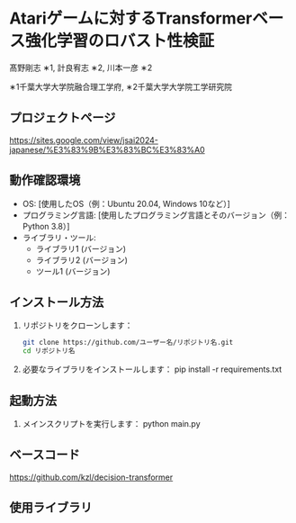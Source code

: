 # Atariゲームに対するTransformerベース強化学習のロバスト性検証

髙野剛志 ∗1, 計良宥志 ∗2, 川本一彦 ∗2

∗1千葉大学大学院融合理工学府, ∗2千葉大学大学院工学研究院

## プロジェクトページ

https://sites.google.com/view/jsai2024-japanese/%E3%83%9B%E3%83%BC%E3%83%A0

## 動作確認環境

- OS: [使用したOS（例：Ubuntu 20.04, Windows 10など）]
- プログラミング言語: [使用したプログラミング言語とそのバージョン（例：Python 3.8）]
- ライブラリ・ツール:
  - ライブラリ1 (バージョン)
  - ライブラリ2 (バージョン)
  - ツール1 (バージョン)

## インストール方法

1. リポジトリをクローンします：
   ```bash
   git clone https://github.com/ユーザー名/リポジトリ名.git
   cd リポジトリ名

2. 必要なライブラリをインストールします：
  pip install -r requirements.txt

## 起動方法
1. メインスクリプトを実行します：
   python main.py

## ベースコード
https://github.com/kzl/decision-transformer

## 使用ライブラリ



